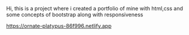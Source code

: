 Hi, this is a project where i created a portfolio of mine with html,css and some concepts of bootstrap along with responsiveness 


https://ornate-platypus-86f996.netlify.app

